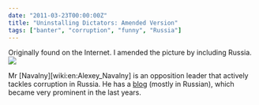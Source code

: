 ```yaml
---
date: "2011-03-23T00:00:00Z"
title: "Uninstalling Dictators: Amended Version"
tags: ["banter", "corruption", "funny", "Russia"]
---
```


Originally found on the Internet. I amended the picture by including Russia.
![](img:2.bp.blogspot.com/-MNQ_glP58UE/TYpDW4pLE3I/AAAAAAAAIFc/9eNjrxBfRxs/s1600/uninstalling-dictators.png)

Mr [Navalny][wiki:en:Alexey_Navalny] is an opposition leader that actively tackles corruption in Russia. He has a [blog](http://navalny.com/) (mostly in Russian), which became very prominent in the last years.
